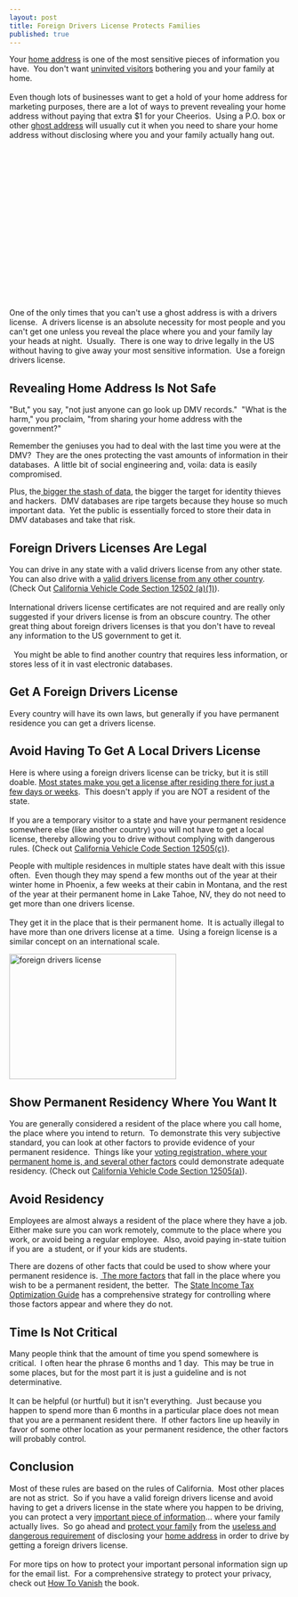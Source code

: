 ```yaml
---
layout: post
title: Foreign Drivers License Protects Families
published: true
---
```

<p>Your <a title="foreign drivers license" href="http://www.howtovanish.com/2011/05/foreign-drivers-license-protects-families">home address</a> is one of the most sensitive pieces of information you have.  You don't want <a title="keep your home address to yourself" href="http://www.howtovanish.com/2010/04/keep-address-private/" target="_blank">uninvited visitors</a> bothering you and your family at home. <br/><br/> Even though lots of businesses want to get a hold of your home address for marketing purposes, there are a lot of ways to prevent revealing your home address without paying that extra $1 for your Cheerios.  Using a P.O. box or other <a title="ghost address" href="http://www.runtogold.com/get-a-ghost-address/" target="_blank">ghost address</a> will usually cut it when you need to share your home address without disclosing where you and your family actually hang out.</p>
<p><object width="480" height="274"><param name="movie" value="http://www.youtube.com/v/8n8q1C_YvQI?version=3&amp;hl=en_US" /><param name="allowFullScreen" value="true" /><param name="allowscriptaccess" value="always" /><embed src="http://www.youtube.com/v/8n8q1C_YvQI?version=3&amp;hl=en_US" type="application/x-shockwave-flash" width="480" height="274" allowscriptaccess="always" allowfullscreen="true"></embed></object></p>
<p>One of the only times that you can't use a ghost address is with a drivers license.  A drivers license is an absolute necessity for most people and you can't get one unless you reveal the place where you and your family lay your heads at night.  Usually.  There is one way to drive legally in the US without having to give away your most sensitive information.  Use a foreign drivers license.</p>
<h2>Revealing Home Address Is Not Safe</h2>
<p>"But," you say, "not just anyone can go look up DMV records."  "What is the harm," you proclaim, "from sharing your home address with the government?"</p>
<p>Remember the geniuses you had to deal with the last time you were at the DMV?  They are the ones protecting the vast amounts of information in their databases.  A little bit of social engineering and, voila: data is easily compromised.</p>
<p>Plus, the<a href="http://www.idtheftcenter.org/ITRC%20Breach%20Stats%20Report%202011.pdf" target="_blank"> bigger the stash of data</a>, the bigger the target for identity thieves and hackers.  DMV databases are ripe targets because they house so much important data.  Yet the public is essentially forced to store their data in DMV databases and take that risk.</p>
<h2>Foreign Drivers Licenses Are Legal</h2>
<p>You can drive in any state with a valid drivers license from any other state.  You can also drive with a <a href="http://dmv.ca.gov/pubs/vctop/d06/vc12502.htm" target="_blank">valid drivers license from any other country</a>.  (Check Out <a href="http://dmv.ca.gov/pubs/vctop/d06/vc12502.htm" target="_blank">California Vehicle Code Section 12502 (a)(1)</a>).  <br/><br/>International drivers license certificates are not required and are really only suggested if your drivers license is from an obscure country. The other great thing about foreign drivers licenses is that you don't have to reveal any information to the US government to get it.<br/><br/>  You might be able to find another country that requires less information, or stores less of it in vast electronic databases.</p>
<h2>Get A Foreign Drivers License</h2>
<p>Every country will have its own laws, but generally if you have permanent residence you can get a drivers license.</p>
<h2>Avoid Having To Get A Local Drivers License</h2>
<p>Here is where using a foreign drivers license can be tricky, but it is still doable. <a href="http://law.onecle.com/california/vehicle/12505.html" target="_blank">Most states make you get a license after residing there for just a few days or weeks</a>.  This doesn't apply if you are NOT a resident of the state. <br/><br/> If you are a temporary visitor to a state and have your permanent residence somewhere else (like another country) you will not have to get a local license, thereby allowing you to drive without complying with dangerous rules. (Check out <a href="http://law.onecle.com/california/vehicle/12505.html" target="_blank">California Vehicle Code Section 12505(c)</a>).</p>
<p>People with multiple residences in multiple states have dealt with this issue often.  Even though they may spend a few months out of the year at their winter home in Phoenix, a few weeks at their cabin in Montana, and the rest of the year at their permanent home in Lake Tahoe, NV, they do not need to get more than one drivers license. <br/><br/> They get it in the place that is their permanent home.  It is actually illegal to have more than one drivers license at a time.  Using a foreign license is a similar concept on an international scale.</p>
<p><a href="http://www.howtovanish.com/wp-content/uploads/2011/05/blog-fannette.jpg"><img class="aligncenter size-medium wp-image-2726" title="foreign drivers license" src="{{ site.baseurl }}/images/blog-fannette-300x225.jpg" alt="foreign drivers license" width="300" height="225" /></a></p>
<h2>Show Permanent Residency Where You Want It</h2>
<p>You are generally considered a resident of the place where you call home, the place where you intend to return.  To demonstrate this very subjective standard, you can look at other factors to provide evidence of your permanent residence.  Things like your <a href="http://law.onecle.com/california/vehicle/12505.html" target="_blank">voting registration, where your permanent home is, and several other factors</a> could demonstrate adequate residency. (Check out <a href="http://law.onecle.com/california/vehicle/12505.html" target="_blank">California Vehicle Code Section 12505(a)</a>).</p>
<h2>Avoid Residency</h2>
<p>Employees are almost always a resident of the place where they have a job.  Either make sure you can work remotely, commute to the place where you work, or avoid being a regular employee.  Also, avoid paying in-state tuition if you are  a student, or if your kids are students.</p>
<p>There are dozens of other facts that could be used to show where your permanent residence is. <a href="http://law.onecle.com/california/vehicle/12505.html" target="_blank"> The more factors</a> that fall in the place where you wish to be a permanent resident, the better.  The <a title="state income tax optimization" href="http://www.howtovanish.com/products/tax-domicile-report/" target="_blank">State Income Tax Optimization Guide</a> has a comprehensive strategy for controlling where those factors appear and where they do not.</p>
<h2>Time Is Not Critical</h2>
<p>Many people think that the amount of time you spend somewhere is critical.  I often hear the phrase 6 months and 1 day.  This may be true in some places, but for the most part it is just a guideline and is not determinative.  <br/><br/>It can be helpful (or hurtful) but it isn't everything.  Just because you happen to spend more than 6 months in a particular place does not mean that you are a permanent resident there.  If other factors line up heavily in favor of some other location as your permanent residence, the other factors will probably control.</p>
<h2>Conclusion</h2>
<p>Most of these rules are based on the rules of California.  Most other places are not as strict.  So if you have a valid foreign drivers license and avoid having to get a drivers license in the state where you happen to be driving, you can protect a very <a title="pizza delivery fail" href="http://www.howtovanish.com/2010/08/pizza-delivery-fail/" target="_blank">important piece of information</a>... where your family actually lives.  So go ahead and <a title="family protection plan" href="http://www.howtovanish.com/2010/03/family-protection-plan-a-personal-fourth-amendment/" target="_blank">protect your family</a> from the <a title="transactional databases" href="http://www.howtovanish.com/2009/11/transactional-databases-what-me-worry/" target="_blank">useless and dangerous requirement</a> of disclosing your <a title="address lookup" href="http://www.howtovanish.com/2011/03/address-lookup-versus-your-private-address/" target="_blank">home address</a> in order to drive by getting a foreign drivers license.  <br/><br/>For more tips on how to protect your important personal information sign up for the email list.  For a comprehensive strategy to protect your privacy, check out <a title="How To Vanish Book" href="http://www.howtovanish.com/products/how-to-vanish-book/" target="_blank">How To Vanish</a> the book.</p>
<p>&nbsp;</p>
